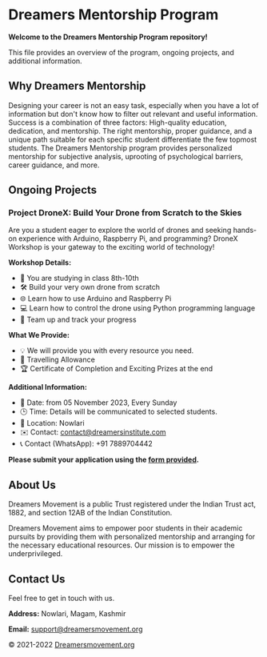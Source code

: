 # Dreamers Mentorship Program

**Welcome to the Dreamers Mentorship Program repository!**

This file provides an overview of the program, ongoing projects, and additional information.

## Why Dreamers Mentorship

Designing your career is not an easy task, especially when you have a lot of information but don't know how to filter out relevant and useful information. Success is a combination of three factors: High-quality education, dedication, and mentorship. The right mentorship, proper guidance, and a unique path suitable for each specific student differentiate the few topmost students. The Dreamers Mentorship program provides personalized mentorship for subjective analysis, uprooting of psychological barriers, career guidance, and more.

## Ongoing Projects

### Project DroneX: Build Your Drone from Scratch to the Skies

Are you a student eager to explore the world of drones and seeking hands-on experience with Arduino, Raspberry Pi, and programming? DroneX Workshop is your gateway to the exciting world of technology!

**Workshop Details:**

- 🔌 You are studying in class 8th-10th
- 🛠 Build your very own drone from scratch
- 🌐 Learn how to use Arduino and Raspberry Pi
- 💻 Learn how to control the drone using Python programming language
- 🤝 Team up and track your progress

**What We Provide:**

- 💡 We will provide you with every resource you need.
- 🚌 Travelling Allowance
- 🏆 Certificate of Completion and Exciting Prizes at the end

**Additional Information:**

- 📅 Date: from 05 November 2023, Every Sunday
- 🕒 Time: Details will be communicated to selected students.
- 🏫 Location: Nowlari
- ✉️ Contact: [contact@dreamersinstitute.com](mailto:contact@dreamersinstitute.com)
- 📞 Contact (WhatsApp): +91 7889704442

**Please submit your application using the [form provided](#).**  <!-- replace # with the actual application form link -->

## About Us

Dreamers Movement is a public Trust registered under the Indian Trust act, 1882, and section 12AB of the Indian Constitution.

Dreamers Movement aims to empower poor students in their academic pursuits by providing them with personalized mentorship and arranging for the necessary educational resources. Our mission is to empower the underprivileged.

## Contact Us

Feel free to get in touch with us.

**Address:**
Nowlari, Magam, Kashmir

**Email:**
[support@dreamersmovement.org](mailto:support@dreamersmovement.com)


© 2021-2022 [Dreamersmovement.org](https://dreamersmovement.com)
